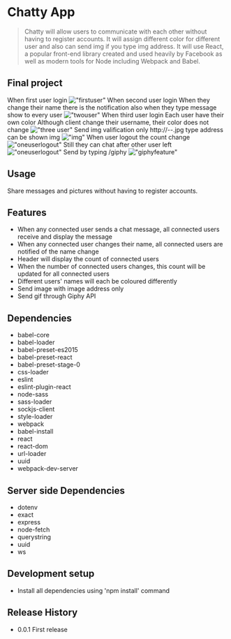 # Chatty App
> Chatty will allow users to communicate with each other without having to register accounts. It will assign different color for different user and also can send img if you type img address.
It will use React, a popular front-end library created and used heavily by Facebook as well as modern tools for Node including Webpack and Babel.

## Final project

When first user login
!["firstuser"](https://github.com/Ethenalee/ChattyApp/blob/master/doc/one%20client.png?raw=true)
When second user login
When they change their name there is the notification also when they type message show to every user
!["twouser"](https://github.com/Ethenalee/ChattyApp/blob/master/doc/two%20client.png?raw=true)
When third user login
Each user have their own color
Although client change their username, their color does not change
!["three user"](https://github.com/Ethenalee/ChattyApp/blob/master/doc/three%20client.png?raw=true)
Send img valification
only http://--.jpg type address can be shown img
!["img"](https://github.com/Ethenalee/ChattyApp/blob/master/doc/img.png?raw=true)
When user logout the count change
!["oneuserlogout"](https://github.com/Ethenalee/ChattyApp/blob/master/doc/logout.png?raw=true)
Still they can chat after other user left
!["oneuserlogout"](https://github.com/Ethenalee/ChattyApp/blob/master/doc/after%20one%20user%20logout.png?raw=true)
Send by typing /giphy
!["giphyfeature"](https://github.com/Ethenalee/ChattyApp/blob/master/doc/giphy.png?raw=true)


## Usage
Share messages and pictures without having to register accounts.

## Features
* When any connected user sends a chat message, all connected users receive and display the message
* When any connected user changes their name, all connected users are notified of the name change
* Header will display the count of connected users
* When the number of connected users changes, this count will be updated for all connected users
* Different users' names will each be coloured differently
* Send image with image address only
* Send gif through Giphy API

## Dependencies
- babel-core
- babel-loader
- babel-preset-es2015
- babel-preset-react
- babel-preset-stage-0
- css-loader
- eslint
- eslint-plugin-react
- node-sass
- sass-loader
- sockjs-client
- style-loader
- webpack
- babel-install
- react
- react-dom
- url-loader
- uuid
- webpack-dev-server

## Server side Dependencies
- dotenv
- exact
- express
- node-fetch
- querystring
- uuid
- ws

## Development setup

- Install all dependencies using 'npm install' command

## Release History

* 0.0.1 First release
